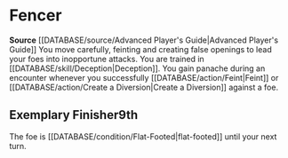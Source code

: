 ﻿---
id: '3'
name: Fencer
rarity: Common
rus_type_level: null
source: '[[DATABASE/source/Advanced Player''s Guide|Advanced Player''s Guide]]'
trait: null
type: Swashbuckler Style

---
# Fencer

**Source** [[DATABASE/source/Advanced Player's Guide|Advanced Player's Guide]] 
You move carefully, feinting and creating false openings to lead your foes into inopportune attacks. You are trained in [[DATABASE/skill/Deception|Deception]]. You gain panache during an encounter whenever you successfully [[DATABASE/action/Feint|Feint]] or [[DATABASE/action/Create a Diversion|Create a Diversion]] against a foe.

## Exemplary Finisher<span class="item-type">9th</span>

The foe is [[DATABASE/condition/Flat-Footed|flat-footed]] until your next turn.